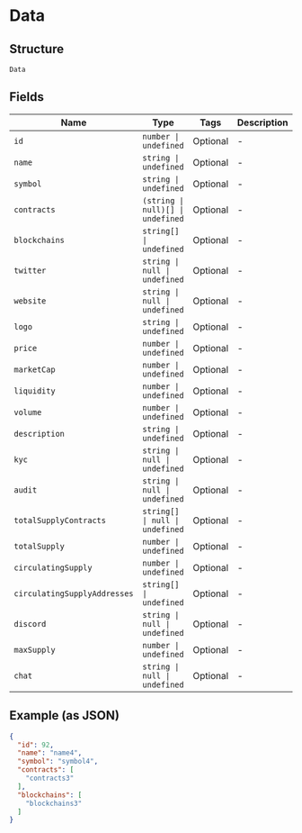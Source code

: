 
# Data

## Structure

`Data`

## Fields

| Name | Type | Tags | Description |
|  --- | --- | --- | --- |
| `id` | `number \| undefined` | Optional | - |
| `name` | `string \| undefined` | Optional | - |
| `symbol` | `string \| undefined` | Optional | - |
| `contracts` | `(string \| null)[] \| undefined` | Optional | - |
| `blockchains` | `string[] \| undefined` | Optional | - |
| `twitter` | `string \| null \| undefined` | Optional | - |
| `website` | `string \| null \| undefined` | Optional | - |
| `logo` | `string \| undefined` | Optional | - |
| `price` | `number \| undefined` | Optional | - |
| `marketCap` | `number \| undefined` | Optional | - |
| `liquidity` | `number \| undefined` | Optional | - |
| `volume` | `number \| undefined` | Optional | - |
| `description` | `string \| undefined` | Optional | - |
| `kyc` | `string \| null \| undefined` | Optional | - |
| `audit` | `string \| null \| undefined` | Optional | - |
| `totalSupplyContracts` | `string[] \| null \| undefined` | Optional | - |
| `totalSupply` | `number \| undefined` | Optional | - |
| `circulatingSupply` | `number \| undefined` | Optional | - |
| `circulatingSupplyAddresses` | `string[] \| undefined` | Optional | - |
| `discord` | `string \| null \| undefined` | Optional | - |
| `maxSupply` | `number \| undefined` | Optional | - |
| `chat` | `string \| null \| undefined` | Optional | - |

## Example (as JSON)

```json
{
  "id": 92,
  "name": "name4",
  "symbol": "symbol4",
  "contracts": [
    "contracts3"
  ],
  "blockchains": [
    "blockchains3"
  ]
}
```

